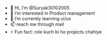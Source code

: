 - 👋 Hi, I’m @Suryak30102005
- 👀 I’m interested in Product management
- 🌱 I’m currently learning ui/ux
- 📫 reach me through mail
- ⚡ Fun fact: role kuch bi ho projects chahiye
